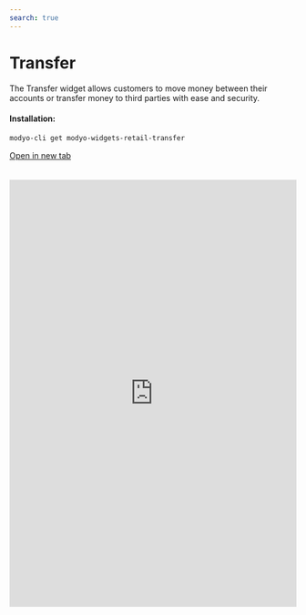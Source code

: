```yaml
---
search: true
---
```


# Transfer

The Transfer widget allows customers to move money between their accounts or transfer money to third parties with ease and security.

#### Installation:

```bash
modyo-cli get modyo-widgets-retail-transfer
```

[Open in new tab](https://widgets-es.modyo.com/personas/transferencia)

<iframe id="widgetFrame" src="https://widgets-es.modyo.com/personas/transferencia" width="100%"  frameBorder="0" style="min-height:750px;overflow:auto;margin-top:20px;"></p> 

<p spaces-before="0">
  This widget includes features for two similar products: Transfer to Third Party and Transfer between Accounts. Transferencia a Terceros y Transferencia entre Cuentas.
</p>

<h3 spaces-before="0">
  Transfer between Accounts
</h3>

<table spaces-before="0">
  <tr>
    <th align="left">
      Feature
    </th>
    
    <th align="left">
      Description
    </th>
  </tr>
  
  <tr>
    <td align="left">
      Origin Account
    </td>
    
    <td align="left">
      Select the origin account from which money will be withdrawn and transferred. It also displays the available balance that can be transferred.
    </td>
  </tr>
  
  <tr>
    <td align="left">
      Destination Account
    </td>
    
    <td align="left">
      Select the recipient account to which the money will be transferred and deposited.
    </td>
  </tr>
  
  <tr>
    <td align="left">
      Schedule transfer
    </td>
    
    <td align="left">
      Allows the client to schedule periodic transfers by selecting the frequency (e.g. weekly, monthly, quarterly) of the transfers.
    </td>
  </tr>
  
  <tr>
    <td align="left">
      Recent Activity
    </td>
    
    <td align="left">
      Displays all recent activity that has not yet been invoiced.
    </td>
  </tr>
</table>

<h3 spaces-before="0">
  Third-party Transfers
</h3>

<table spaces-before="0">
  <tr>
    <th>
      Feature
    </th>
    
    <th>
      Description
    </th>
  </tr>
  
  <tr>
    <td>
      Origin Account
    </td>
    
    <td>
      Select the origin account from which money will be withdrawn and transferred. It also displays the available balance that can be transferred. Permite agendar movimientos hacia uno de los destinatarios registrados.
    </td>
  </tr>
  
  <tr>
    <td>
      Destination Account
    </td>
    
    <td>
      Select the account to which the money will be transferred and deposited. El cliente puede seleccionar un contacto ya registrado o agregar nuevos contactos.
    </td>
  </tr>
  
  <tr>
    <td>
      My Contacts
    </td>
    
    <td>
      Allows you to select the account that will receive the transfer, among the accounts already registered by the client. Offers a search bar to find transfer recipients quickly and easily.
    </td>
  </tr>
  
  <tr>
    <td>
      New Contact
    </td>
    
    <td>
      Allows you to enter information about a recipient who is not registered on the customer's account. Includes name, bank, account type, account number, ID and recipient's email.
    </td>
  </tr>
  
  <tr>
    <td>
      Transfer Amount
    </td>
    
    <td>
      Allows you to enter the amount to be transferred and deposited to the selected recipient's account.
    </td>
  </tr>
</table>

<script>

  export default {
    mounted() {

      function setIframeHeightCO(id, ht) {
          var ifrm = document.getElementById(id);
          if(ifrm) {
            ifrm.style.height = ht + 4 + "px";
          }
      }
      // iframed document sends its height using postMessage
      function handleDocHeightMsg(e) {
          // check origin
          if ( e.origin === 'https://widgets-es.modyo.com' ) {
              // parse data
              var data = JSON.parse( e.data );

              console.log('data:', data)
              // check data object
              if ( data['docHeight'] ) {
                  setIframeHeightCO( 'widgetFrame', data['docHeight'] );
              } else {
                  setIframeHeightCO( 'widgetFrame', 700 );
              }
          }
      }

      // assign message handler
      if ( window.addEventListener ) {
          window.addEventListener('message', handleDocHeightMsg, false);
      }
    }
  }

</script>
